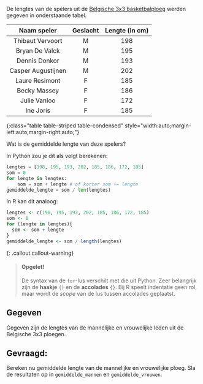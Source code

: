 De lengtes van de spelers uit de <a href="https://www.basketballbelgium.be/nl/teams/3x3/" target="_blank">Belgische 3x3 basketbalploeg</a> werden gegeven in onderstaande tabel.

| Naam speler | Geslacht | Lengte (in cm) |
|:---------------------:|:--:|:---:|
| Thibaut Vervoort      | M  | 198 |
| Bryan De Valck        | M  | 195 |
| Dennis Donkor         | M  | 193 |
| Casper Augustijnen    | M  | 202 |
| Laure Resimont        | F  | 185 |
| Becky Massey          | F  | 186 |
| Julie Vanloo          | F  | 172 |
| Ine Joris             | F  | 185 |
{:class="table table-striped table-condensed" style="width:auto;margin-left:auto;margin-right:auto;"}

Wat is de gemiddelde lengte van deze spelers?

In Python zou je dit als volgt berekenen:

```python
lengtes = [198, 195, 193, 202, 185, 186, 172, 185]
som = 0
for lengte in lengtes:
    som = som + lengte # of korter som += lengte
gemiddelde_lengte = som / len(lengtes)
```

In R kan dit analoog:

```R
lengtes <- c(198, 195, 193, 202, 185, 186, 172, 185)
som <- 0
for (lengte in lengtes){
  som <- som + lengte
}
gemiddelde_lengte <- som / length(lengtes)
```

{: .callout.callout-warning}
>#### Opgelet!
>
> De syntax van de `for`-lus verschilt met die uit Python. Zeer belangrijk zijn de **haakje** `()` en de **accolades** `{}`. Bij R speelt indentatie geen rol, maar wordt de *scope* van de lus tussen accolades geplaatst.

## Gegeven
Gegeven zijn de lengtes van de mannelijke en vrouwelijke leden uit de Belgische 3x3 ploegen.

## Gevraagd:
Bereken nu gemiddelde lengte van de mannelijke en vrouwelijke ploeg. Sla de resultaten op in `gemiddelde_mannen` en `gemiddelde_vrouwen`.
